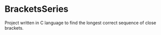 # BracketsSeries

Project written in C language to find the longest correct sequence of close brackets.
